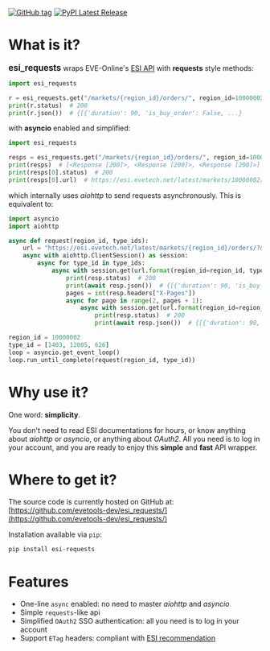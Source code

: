 [![GitHub tag](https://img.shields.io/badge/evetools--dev-esi__requests-blue)](https://github.com/evetools-dev/esi_requests)
[![PyPI Latest Release](https://img.shields.io/pypi/v/esi__requests.svg)](https://pypi.org/project/esi-requests/)

# What is it?
**<big>esi_requests</big>** wraps EVE-Online's [ESI API](https://esi.evetech.net/ui/) with **requests** style methods:

```python
import esi_requests

r = esi_requests.get("/markets/{region_id}/orders/", region_id=10000002, type_id=1403)
print(r.status)  # 200
print(r.json())  # {[{'duration': 90, 'is_buy_order': False, ...}
```

with **asyncio** enabled and simplified:

```python
import esi_requests

resps = esi_requests.get("/markets/{region_id}/orders/", region_id=10000002, type_id=[1403, 12005, 626])
print(resps)  # [<Response [200]>, <Response [200]>, <Response [200]>]
print(resps[0].status)  # 200
print(resps[0].url)  # https://esi.evetech.net/latest/markets/10000002/orders/?datasource=tranquility&order_type=all&page=1&type_id=1403
```

which internally uses *aiohttp* to send requests asynchronously. This is equivalent to:

```python
import asyncio
import aiohttp

async def request(region_id, type_ids):
    url = "https://esi.evetech.net/latest/markets/{region_id}/orders/?datasource=tranquility&order_type=all&page=1&type_id={type_id}"
    async with aiohttp.ClientSession() as session:
        async for type_id in type_ids:
            async with session.get(url.format(region_id=region_id, type_id=type_id)) as resp:
                print(resp.status)  # 200
                print(await resp.json())  # {[{'duration': 90, 'is_buy_order': False, ...}
                pages = int(resp.headers["X-Pages"])
                async for page in range(2, pages + 1):
                    async with session.get(url.format(region_id=region_id, type_id=type_id) + f"&page={page}") as resp:
                        print(resp.status)  # 200
                        print(await resp.json())  # {[{'duration': 90, 'is_buy_order': False, ...}

region_id = 10000002
type_id = [1403, 12005, 626]
loop = asyncio.get_event_loop()
loop.run_until_complete(request(region_id, type_id))
```

# Why use it?

One word: **simplicity**.

You don't need to read ESI documentations for hours, or know anything about *aiohttp* or *asyncio*, or anything about *OAuth2*. All you need is to log in your account, and you are ready to enjoy this **simple** and **fast** API wrapper. 

# Where to get it?

The source code is currently hosted on GitHub at: [https://github.com/evetools-dev/esi_requests/](https://github.com/evetools-dev/esi_requests/)

Installation available via `pip`:

```bash
pip install esi-requests
```

# Features

* One-line `async` enabled: no need to master *aiohttp* and *asyncio*
* Simple `requests`-like api
* Simplified `OAuth2` SSO authentication: all you need is to log in your account
* Support `ETag` headers: compliant with [ESI recommendation](https://developers.eveonline.com/blog/article/esi-etag-best-practices)
